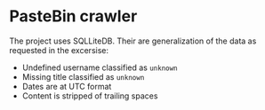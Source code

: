 # PasteBin crawler

The project uses SQLLiteDB. Their are generalization of the data as requested in the excersise:

* Undefined username classified as `unknown`
* Missing title classified as `unknown`
* Dates are at UTC format
* Content is stripped of trailing spaces

